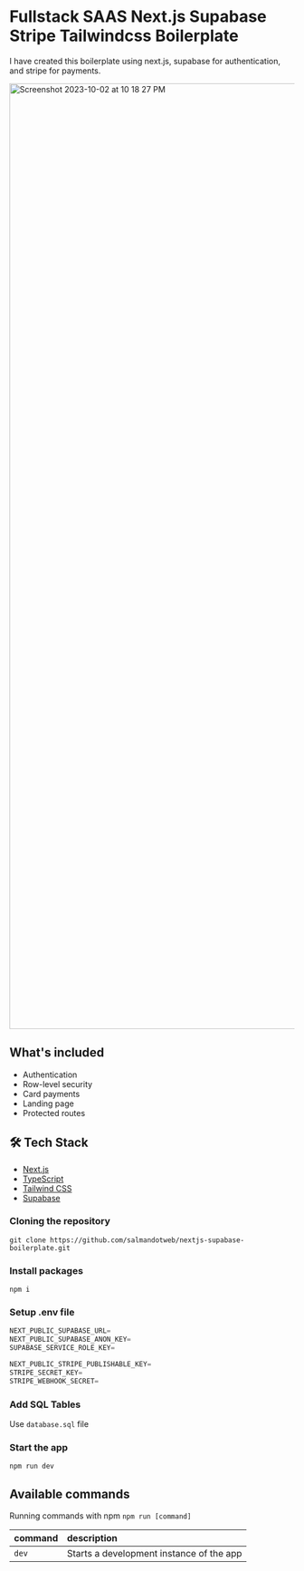 # Fullstack SAAS Next.js Supabase Stripe Tailwindcss Boilerplate   
I have created this boilerplate using next.js, supabase for authentication, and stripe for payments.

<img width="1670" alt="Screenshot 2023-10-02 at 10 18 27 PM" src="https://github.com/salmandotweb/nextjs-supabase-boilerplate/assets/74504762/fa7d4c9a-855d-4a3d-9a6d-38cf2badff60">

## What's included    
- Authentication
- Row-level security
- Card payments
- Landing page
- Protected routes
## 🛠️ Tech Stack
- [Next.js](https://nextjs.org/)
- [TypeScript](https://www.typescriptlang.org/)
- [Tailwind CSS](https://tailwindcss.com/)
- [Supabase](https://supabase.com/)

### Cloning the repository

```shell
git clone https://github.com/salmandotweb/nextjs-supabase-boilerplate.git
```

### Install packages

```shell
npm i
```

### Setup .env file


```js
NEXT_PUBLIC_SUPABASE_URL=
NEXT_PUBLIC_SUPABASE_ANON_KEY=
SUPABASE_SERVICE_ROLE_KEY=

NEXT_PUBLIC_STRIPE_PUBLISHABLE_KEY=
STRIPE_SECRET_KEY=
STRIPE_WEBHOOK_SECRET=
```

### Add SQL Tables
Use `database.sql` file

### Start the app

```shell
npm run dev
```

## Available commands

Running commands with npm `npm run [command]`

| command         | description                              |
| :-------------- | :--------------------------------------- |
| `dev`           | Starts a development instance of the app |

